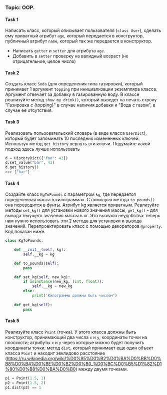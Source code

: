 ### Topic: OOP.

#### Task 1
Написать класс, который описывает пользователя (`class User`), сделать ему
приватный атрибут `age`, который передается в конструктор, публичный атрибут `name`, который 
так же передается в конструктор. 
- Написать `getter` и `setter` для атрибута `age`. 
- Добавить в `setter` проверку на валидный возраст (не отрицательное, целое число)

#### Task 2
Создать класс `Soda` (для определения типа газировки), который принимает 1 аргумент `topping` при инициализации экземпляра класса. Аргумент отвечает за добавку в газированную воду. В классе реализуйте метод `show_my_drink()`, который выведет на печать строку "Газировка с {topping}" в случае наличия добавки и "Вода с газом", в случае ее отсутствия. 

#### Task 3
Реализовать пользовательский словарь (в виде класса `UserDict`), который будет запоминать 
10 последних измененных ключей. Используя метод `get_history` вернуть эти ключи. Подумайте 
какой подход здесь лучше использовать

```python
d = HistoryDict({"foo": 42})
d.set_value("bar", 43)
d.get_history()
>>> ["bar"]
```

#### Task 4
Создайте класс `KgToPounds` с параметром `kg`, где передается определенная масса в килограммах. С помощью метода `to_pounds()` она переводится в фунты. Атрибут kg является приватным. 
Реализуйте методы `set_kg()` для установки нового значения массы, `get_kg()` - для вывода текущего значения массы в кг.
Это вызвало неудобства: теперь нам нужно использовать эти 2 метода для установки и вывода значений. 
Перепроектировать класс с помощью декораторов `@property`. Код показан ниже.
```python
class KgToPounds:

    def __init__(self, kg):
        self.__kg = kg

    def to_pounds(self):
        pass

    def set_kg(self, new_kg):
        if isinstance(new_kg, (int, float)):
            self.__kg = new_kg
        else:
            print('Килограммы должны быть числом')
    
    def get_kg(self):
        pass
```

#### Task 5
Реализуйте класс `Point` (точка). У этого класса должны быть
конструктор, принимающий два числа `x` и `y`, координаты точки на плоскости;
атрибуты `x` и `y` через которые можно будет получить координаты точки;
метод `dist`, который принимает еще один объект класса `Point` и находит эвклидово расстояние (https://ru.wikipedia.org/wiki/%D0%95%D0%B2%D0%BA%D0%BB%D0%B8%D0%B4%D0%BE%D0%B2%D0%B0_%D0%BC%D0%B5%D1%82%D1%80%D0%B8%D0%BA%D0%B0) между двумя точками.
```python
p1 = Point(1.5, 1)
p2 = Point(1.5, 2)
p1.dist(p2) == 1
```


